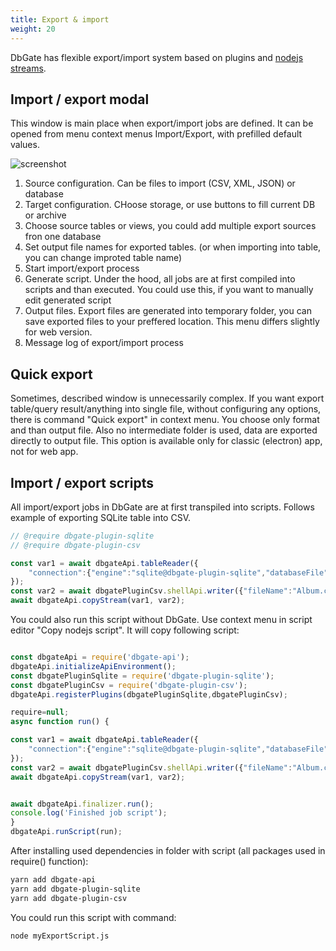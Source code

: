 ```yaml
---
title: Export & import
weight: 20
---
```


DbGate has flexible export/import system based on plugins and [nodejs streams](https://nodejs.org/api/stream.html).

## Import / export modal
This window is main place when export/import jobs are defined. It can be opened from menu context menus Import/Export, with prefilled default values.


![screenshot](/img/impexp.png)

1. Source configuration. Can be files to import (CSV, XML, JSON) or database
2. Target configuration. CHoose storage, or use buttons to fill current DB or archive
3. Choose source tables or views, you could add multiple export sources fron one database
4. Set output file names for exported tables. (or when importing into table, you can change improted table name)
5. Start import/export process
6. Generate script. Under the hood, all jobs are at first compiled into scripts and than executed. You could use this, if you want to manually edit generated script
7. Output files. Export files are generated into temporary folder, you can save exported files to your preffered location. This menu differs slightly for web version.
8. Message log of export/import process 

## Quick export
Sometimes, described window is unnecessarily complex. If you want export table/query result/anything into single file, without configuring any options, there is command "Quick export" in context menu. You choose only format and than output file. Also no intermediate folder is used, data are exported directly to output file. This option is available only for classic (electron) app, not for web app.

## Import / export scripts
All import/export jobs in DbGate are at first transpiled into scripts. Follows example of exporting SQLite table into CSV.

```js
// @require dbgate-plugin-sqlite
// @require dbgate-plugin-csv

const var1 = await dbgateApi.tableReader({
    "connection":{"engine":"sqlite@dbgate-plugin-sqlite","databaseFile":"/home/jena/test/chinook/Chinook.db"}
});
const var2 = await dbgatePluginCsv.shellApi.writer({"fileName":"Album.csv"});
await dbgateApi.copyStream(var1, var2);
```

You could also run this script without DbGate. Use context menu in script editor "Copy nodejs script". It will copy following script:

```js

const dbgateApi = require('dbgate-api');
dbgateApi.initializeApiEnvironment();
const dbgatePluginSqlite = require('dbgate-plugin-sqlite');
const dbgatePluginCsv = require('dbgate-plugin-csv');
dbgateApi.registerPlugins(dbgatePluginSqlite,dbgatePluginCsv);

require=null;
async function run() {

const var1 = await dbgateApi.tableReader({
    "connection":{"engine":"sqlite@dbgate-plugin-sqlite","databaseFile":"/home/jena/test/chinook/Chinook.db"}
});
const var2 = await dbgatePluginCsv.shellApi.writer({"fileName":"Album.csv"});
await dbgateApi.copyStream(var1, var2);


await dbgateApi.finalizer.run();
console.log('Finished job script');
}
dbgateApi.runScript(run);
```

After installing used dependencies in folder with script (all packages used in require() function):

```sh
yarn add dbgate-api
yarn add dbgate-plugin-sqlite
yarn add dbgate-plugin-csv
```

You could run this script with command:

```sh
node myExportScript.js
```